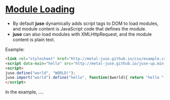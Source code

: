 # [Module Loading](..)

* By default **juse** dynamically adds script tags to DOM to load modules, and module content is JavaScript code that defines the module.
* **juse** can also load modules with XMLHttpRequest, and the module content is plain text.

Example:

```html
<link rel="stylesheet" href="http://metal-juse.github.io/css/example.css"/>
<script data-main="hello" src="http://metal-juse.github.io/juse-up.min.js"></script>
<script>
juse.define("world", "WORLD!");
juse.import("world").define("hello", function($world){ return "hello " + $world; });
</script>
```

In the example, ....

<section>
<link rel="stylesheet" href="http://metal-juse.github.io/css/example.css"/>
<script data-main="hello" src="http://metal-juse.github.io/juse-up.min.js"></script>
<script>
juse.define("world", "WORLD!");
juse.import("world").define("hello", function($world){ return "hello " + $world; });
</script>
</section>
